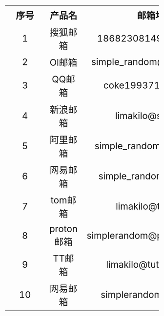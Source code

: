 <table style="font-size: 30px;text-align: center;">
            <tr class="th">
                <th>序号</th>
                <th>产品名</th>
                <th>邮箱地址</th>
                <th>github</th>
                <th>gitee</th>
                <th>npm</th>
                <th>备注</th>
            </tr>
            <tr>
                <td style="text-align: center;">
                    <div style="width: 100px">1</div>
                </td>
                <td>
                    搜狐邮箱
                </td>
                <td>
                    18682308149@sohu.com
                </td>
                <td>yaoyaobaby</td>
                <td>baobaobaby</td>
                <td></td>
                <td></td>
            </tr>
            <tr>
                <td>2</td>
                <td>Ol邮箱</td>
                <td>simple_random@outlook.com</td>
                <td>simplerandom</td>
                <td>limakilo</td>
                <td></td>
                <td></td>
            </tr>
            <tr>
                <td>3</td>
                <td>QQ邮箱</td>
                <td>coke1993711@qq.com</td>
                <td>zookeeper2020</td>
                <td>helloLink</td>
                <td></td>
                <td></td>
            </tr>
            <tr>
                <td>4</td>
                <td>新浪邮箱</td>
                <td>limakilo@sina.com</td>
                <td>lplovehq</td>
                <td>simrandomple</td>
                <td></td>
                <td></td>
            </tr>
            <tr>
                <td>5</td>
                <td>阿里邮箱</td>
                <td>simple_random@aliyun.com</td>
                <td>simrandomple</td>
                <td></td>
                <td></td>
                <td>https://www.jianguoyun.com/</td>
            </tr>
            <tr>
                <td>6</td>
                <td>网易邮箱</td>
                <td>simple_random@163.com</td>
                <td>ransimpledom</td>
                <td>ransimpledom</td>
                <td></td>
                <td></td>
            </tr>
            <tr>
                <td>7</td>
                <td>tom邮箱</td>
                <td>limakilo@tom.com</td>
                <td>-</td>
                <td></td>
                <td></td>
                <td></td>
            </tr>
            <tr>
                <td>8</td>
                <td>proton邮箱</td>
                <td>simplerandom@protonmail.com</td>
                <td>瑞士-支持中文</td>
                <td></td>
                <td></td>
                <td></td>
            </tr>
            <tr>
                <td>
                    9
                </td>
                <td>TT邮箱</td>
                <td>limakilo@tutanota.com</td>
                <td>likiloma</td>
                <td>likiloma</td>
                <td></td>
                <td></td>
            </tr>
            <tr>
                <td>
                    10
                </td>
                <td>网易邮箱</td>
                <td>simplerandom@126.com</td>
                <td></td>
                <td></td>
                <td></td>
                <td></td>
            </tr>
        </table>


